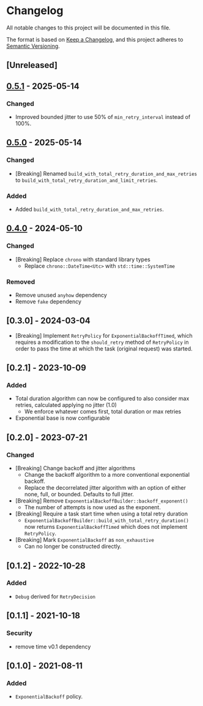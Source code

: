 # Changelog

All notable changes to this project will be documented in this file.

The format is based on [Keep a Changelog](https://keepachangelog.com/en/1.1.0/),
and this project adheres to [Semantic Versioning](https://semver.org/spec/v2.0.0.html).

## [Unreleased]

## [0.5.1](https://github.com/TrueLayer/retry-policies/compare/v0.5.0...v0.5.1) - 2025-05-14

### Changed

- Improved bounded jitter to use 50% of `min_retry_interval` instead of 100%.

## [0.5.0](https://github.com/TrueLayer/retry-policies/compare/v0.4.0...v0.5.0) - 2025-05-14

### Changed

- [Breaking] Renamed `build_with_total_retry_duration_and_max_retries` to `build_with_total_retry_duration_and_limit_retries`.

### Added

- Added `build_with_total_retry_duration_and_max_retries`.

## [0.4.0](https://github.com/TrueLayer/retry-policies/compare/v0.3.0...v0.4.0) - 2024-05-10

### Changed

- [Breaking] Replace `chrono` with standard library types
  - Replace `chrono::DateTime<Utc>` with `std::time::SystemTime`

### Removed

- Remove unused `anyhow` dependency
- Remove `fake` dependency

## [0.3.0] - 2024-03-04

- [Breaking] Implement `RetryPolicy` for `ExponentialBackoffTimed`, which requires a modification to the `should_retry` method of
    `RetryPolicy` in order to pass the time at which the task (original request) was started.

## [0.2.1] - 2023-10-09

### Added

- Total duration algorithm can now be configured to also consider max retries, calculated applying no jitter (1.0)
  - We enforce whatever comes first, total duration or max retries
- Exponential base is now configurable

## [0.2.0] - 2023-07-21

### Changed

- [Breaking] Change backoff and jitter algorithms
  - Change the backoff algorithm to a more conventional exponential backoff.
  - Replace the decorrelated jitter algorithm with an option of either none, full, or bounded. Defaults to full jitter.
- [Breaking] Remove `ExponentialBackoffBuilder::backoff_exponent()`
  - The number of attempts is now used as the exponent.
- [Breaking] Require a task start time when using a total retry duration
  - `ExponentialBackoffBuilder::build_with_total_retry_duration()` now returns `ExponentialBackoffTimed` which does not implement `RetryPolicy`.
- [Breaking] Mark `ExponentialBackoff` as `non_exhaustive`
  - Can no longer be constructed directly.

## [0.1.2] - 2022-10-28

### Added

- `Debug` derived for `RetryDecision`

## [0.1.1] - 2021-10-18

### Security

- remove time v0.1 dependency

## [0.1.0] - 2021-08-11

### Added

- `ExponentialBackoff` policy.
